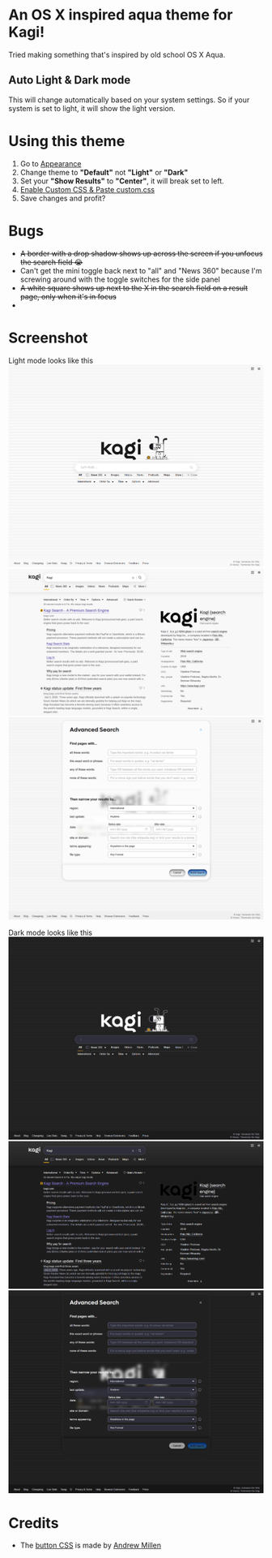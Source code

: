 # An OS X inspired aqua theme for Kagi!
Tried making something that's inspired by old school OS X Aqua.

## Auto Light & Dark mode
This will change automatically based on your system settings. So if your system is set to light, it will show the light version.

# Using this theme
1. Go to [Appearance](https://kagi.com/settings/appearance)
2. Change theme to **"Default"** not **"Light"** or **"Dark"**
3. Set your **"Show Results"** to **"Center"**, it will break set to left.
3. [Enable Custom CSS & Paste custom.css](https://kagi.com/settings/custom_css)
4. Save changes and profit?

# Bugs
- ~~A border with a drop shadow shows up across the screen if you unfocus the search field 😭~~
- Can't get the mini toggle back next to "all" and "News 360" because I'm screwing around with the toggle switches for the side panel
- ~~A white square shows up next to the X in the search field on a result page, only when it's in focus~~
- 

# Screenshot
Light mode looks like this
![light](images/light.png)
![light-result](images/light-result.png)
![light-advanced-search](images/light-advanced-search.png)

Dark mode looks like this
![dark](images/dark.png)
![dark-result](images/dark-result.png)
![dark-advanced-search](images/dark-advanced-search.png)

# Credits
- The [button CSS](https://codepen.io/andrewmillen/pen/RwqBMrO) is made by [Andrew Millen](https://codepen.io/andrewmillen/)